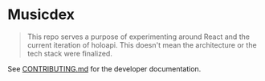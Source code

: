 # Musicdex

> This repo serves a purpose of experimenting around React and the current iteration of holoapi. This doesn't mean the architecture or the tech stack were finalized.

See [CONTRIBUTING.md](./CONTRIBUTING.md) for the developer documentation.
